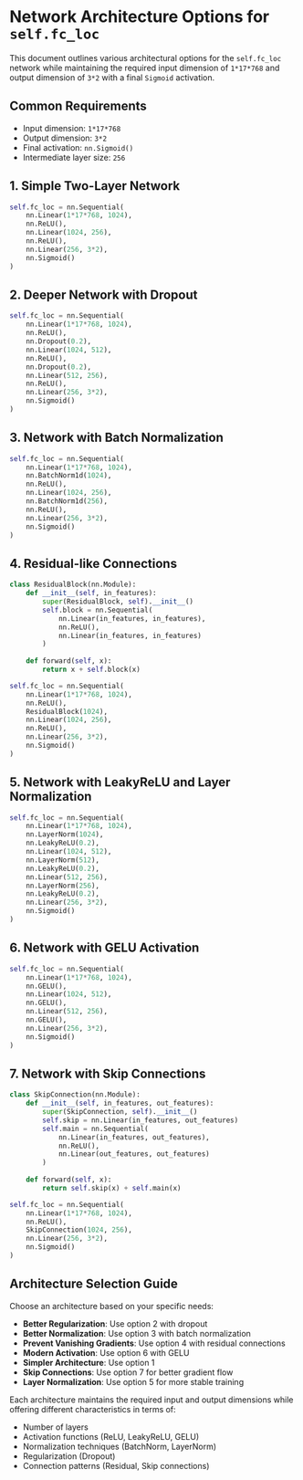 # Network Architecture Options for `self.fc_loc`

This document outlines various architectural options for the `self.fc_loc` network while maintaining the required input dimension of `1*17*768` and output dimension of `3*2` with a final `Sigmoid` activation.

## Common Requirements
- Input dimension: `1*17*768`
- Output dimension: `3*2`
- Final activation: `nn.Sigmoid()`
- Intermediate layer size: `256`

## 1. Simple Two-Layer Network
```python
self.fc_loc = nn.Sequential(
    nn.Linear(1*17*768, 1024),
    nn.ReLU(),
    nn.Linear(1024, 256),
    nn.ReLU(),
    nn.Linear(256, 3*2),
    nn.Sigmoid()
)
```

## 2. Deeper Network with Dropout
```python
self.fc_loc = nn.Sequential(
    nn.Linear(1*17*768, 1024),
    nn.ReLU(),
    nn.Dropout(0.2),
    nn.Linear(1024, 512),
    nn.ReLU(),
    nn.Dropout(0.2),
    nn.Linear(512, 256),
    nn.ReLU(),
    nn.Linear(256, 3*2),
    nn.Sigmoid()
)
```

## 3. Network with Batch Normalization
```python
self.fc_loc = nn.Sequential(
    nn.Linear(1*17*768, 1024),
    nn.BatchNorm1d(1024),
    nn.ReLU(),
    nn.Linear(1024, 256),
    nn.BatchNorm1d(256),
    nn.ReLU(),
    nn.Linear(256, 3*2),
    nn.Sigmoid()
)
```

## 4. Residual-like Connections
```python
class ResidualBlock(nn.Module):
    def __init__(self, in_features):
        super(ResidualBlock, self).__init__()
        self.block = nn.Sequential(
            nn.Linear(in_features, in_features),
            nn.ReLU(),
            nn.Linear(in_features, in_features)
        )
    
    def forward(self, x):
        return x + self.block(x)

self.fc_loc = nn.Sequential(
    nn.Linear(1*17*768, 1024),
    nn.ReLU(),
    ResidualBlock(1024),
    nn.Linear(1024, 256),
    nn.ReLU(),
    nn.Linear(256, 3*2),
    nn.Sigmoid()
)
```

## 5. Network with LeakyReLU and Layer Normalization
```python
self.fc_loc = nn.Sequential(
    nn.Linear(1*17*768, 1024),
    nn.LayerNorm(1024),
    nn.LeakyReLU(0.2),
    nn.Linear(1024, 512),
    nn.LayerNorm(512),
    nn.LeakyReLU(0.2),
    nn.Linear(512, 256),
    nn.LayerNorm(256),
    nn.LeakyReLU(0.2),
    nn.Linear(256, 3*2),
    nn.Sigmoid()
)
```

## 6. Network with GELU Activation
```python
self.fc_loc = nn.Sequential(
    nn.Linear(1*17*768, 1024),
    nn.GELU(),
    nn.Linear(1024, 512),
    nn.GELU(),
    nn.Linear(512, 256),
    nn.GELU(),
    nn.Linear(256, 3*2),
    nn.Sigmoid()
)
```

## 7. Network with Skip Connections
```python
class SkipConnection(nn.Module):
    def __init__(self, in_features, out_features):
        super(SkipConnection, self).__init__()
        self.skip = nn.Linear(in_features, out_features)
        self.main = nn.Sequential(
            nn.Linear(in_features, out_features),
            nn.ReLU(),
            nn.Linear(out_features, out_features)
        )
    
    def forward(self, x):
        return self.skip(x) + self.main(x)

self.fc_loc = nn.Sequential(
    nn.Linear(1*17*768, 1024),
    nn.ReLU(),
    SkipConnection(1024, 256),
    nn.Linear(256, 3*2),
    nn.Sigmoid()
)
```

## Architecture Selection Guide

Choose an architecture based on your specific needs:

- **Better Regularization**: Use option 2 with dropout
- **Better Normalization**: Use option 3 with batch normalization
- **Prevent Vanishing Gradients**: Use option 4 with residual connections
- **Modern Activation**: Use option 6 with GELU
- **Simpler Architecture**: Use option 1
- **Skip Connections**: Use option 7 for better gradient flow
- **Layer Normalization**: Use option 5 for more stable training

Each architecture maintains the required input and output dimensions while offering different characteristics in terms of:
- Number of layers
- Activation functions (ReLU, LeakyReLU, GELU)
- Normalization techniques (BatchNorm, LayerNorm)
- Regularization (Dropout)
- Connection patterns (Residual, Skip connections) 